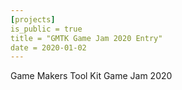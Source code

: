 ```yaml
---
[projects]
is_public = true 
title = "GMTK Game Jam 2020 Entry"
date = 2020-01-02
---
```


Game Makers Tool Kit Game Jam 2020
